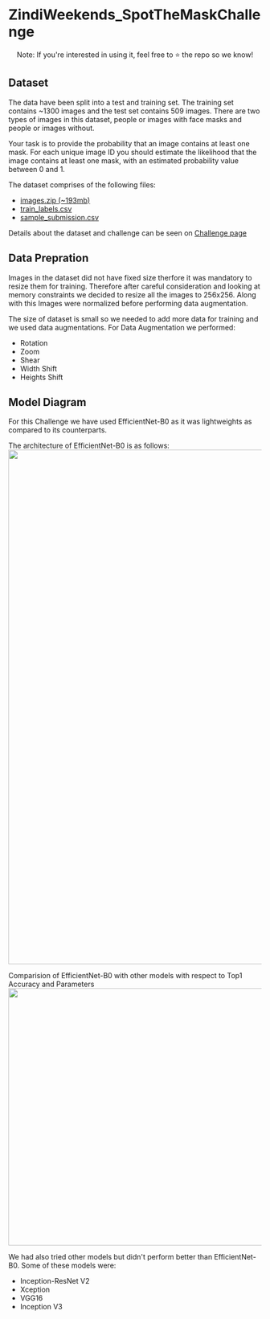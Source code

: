# ZindiWeekends_SpotTheMaskChallenge

<p align="center">Note: If you're interested in using it, feel free to ⭐️ the repo so we know!</p>

## Dataset

The data have been split into a test and training set. The training set contains ~1300 images and the test set contains 509 images. There are two types of images in this dataset, people or images with face masks and people or images without.

Your task is to provide the probability that an image contains at least one mask. For each unique image ID you should estimate the likelihood that the image contains at least one mask, with an estimated probability value between 0 and 1.

The dataset comprises of the following files:

- [images.zip (~193mb)](https://api.zindi.africa/v1/competitions/spot-the-mask-challenge/files/images.zip)
- [train_labels.csv](https://api.zindi.africa/v1/competitions/spot-the-mask-challenge/files/train_labels.csv)
- [sample_submission.csv](https://api.zindi.africa/v1/competitions/spot-the-mask-challenge/files/sample_sub_v2.csv)

Details about the dataset and challenge can be seen on [Challenge page](https://zindi.africa/hackathons/spot-the-mask-challenge)

## Data Prepration
Images in the dataset did not have fixed size therfore it was mandatory to resize them for training. Therefore after careful consideration and looking at memory constraints we decided to resize all the images to 256x256. Along with this Images were normalized before performing data augmentation.

The size of dataset is small so we needed to add more data for training and we used data augmentations. For Data Augmentation we performed:

- Rotation
- Zoom
- Shear 
- Width Shift
- Heights Shift

## Model Diagram
For this Challenge we have used EfficientNet-B0 as it was lightweights as compared to its counterparts.

The architecture of EfficientNet-B0 is as follows: 
<img src="https://miro.medium.com/max/1400/0*JLuknWK8xxihUlM6.png" width="1024">

Comparision of EfficientNet-B0 with other models with respect to Top1 Accuracy and Parameters
<img src="https://miro.medium.com/max/1000/1*t3HHr3oJ4FeJRYw5rLDROw.png" width="512">

We had also tried other models but didn't perform better than EfficientNet-B0. Some of these models were:
- Inception-ResNet V2
- Xception
- VGG16
- Inception V3



